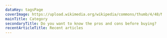 ```yaml
---
dataKey: tagsPage
coverImage: https://upload.wikimedia.org/wikipedia/commons/thumb/4/48/Markdown-mark.svg/1200px-Markdown-mark.svg.png
mainTitle: Category
secondaryTitle: Do you want to know the pros and cons before buying?
recentArticleTitle: Recent articles
---
```


